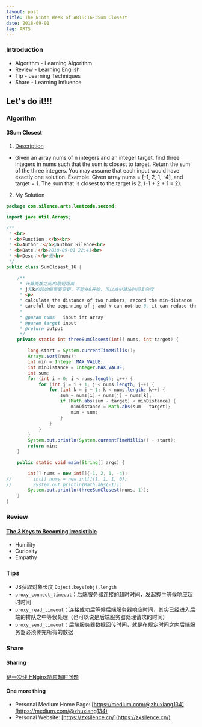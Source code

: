 ```yaml
---
layout: post
title: The Ninth Week of ARTS:16-3Sum Closest
date: 2018-09-01
tag: ARTS
---
```


### Introduction
- Algorithm  - Learning Algorithm
- Review  - Learning English
- Tip - Learning Techniques
- Share - Learning Influence

## Let's do it!!!
### Algorithm
#### 3Sum Closest
1. [Description](https://leetcode.com/problems/3sum-closest/description/)
- Given an array nums of n integers and an integer target, find three integers in nums such that the sum is closest to target. Return the sum of the three integers. You may assume that each input would have exactly one solution.
Example:
Given array nums = [-1, 2, 1, -4], and target = 1.
The sum that is closest to the target is 2. (-1 + 2 + 1 = 2).
2. My Solution

```java
package com.silence.arts.leetcode.second;

import java.util.Arrays;

/**
 * <br>
 * <b>Function：</b><br>
 * <b>Author：</b>@author Silence<br>
 * <b>Date：</b>2018-09-01 22:41<br>
 * <b>Desc：</b>无<br>
 */
public class SumClosest_16 {

    /**
     * 计算两数之间的最短距离
     * j和k的起始值需要变更，不能从0开始，可以减少算法时间复杂度
     * <p>
     * calculate the distance of two numbers, record the min-distance
     * careful the beginning of j and k can not be 0, it can reduce the Time complexity
     *
     * @param nums   input int array
     * @param target input
     * @return output
     */
    private static int threeSumClosest(int[] nums, int target) {

        long start = System.currentTimeMillis();
        Arrays.sort(nums);
        int min = Integer.MAX_VALUE;
        int minDistance = Integer.MAX_VALUE;
        int sum;
        for (int i = 0; i < nums.length; i++) {
            for (int j = i + 1; j < nums.length; j++) {
                for (int k = j + 1; k < nums.length; k++) {
                    sum = nums[i] + nums[j] + nums[k];
                    if (Math.abs(sum - target) < minDistance) {
                        minDistance = Math.abs(sum - target);
                        min = sum;
                    }
                }
            }
        }
        System.out.println(System.currentTimeMillis() - start);
        return min;
    }

    public static void main(String[] args) {

        int[] nums = new int[]{-1, 2, 1, -4};
//        int[] nums = new int[]{1, 1, 1, 0};
//        System.out.println(Math.abs(-1));
        System.out.println(threeSumClosest(nums, 1));
    }
}


```

### Review
#### [The 3 Keys to Becoming Irresistible](https://medium.com/personal-growth/the-3-keys-to-becoming-irresistible-d2f689ea4bf1)
- Humility
- Curiosity
- Empathy

### Tips
- JS获取对象长度 `Object.keys(obj).length`
- `proxy_connect_timeout`：后端服务器连接的超时时间，发起握手等候响应超时时间
- `proxy_read_timeout`：连接成功后等候后端服务器响应时间，其实已经进入后端的排队之中等候处理（也可以说是后端服务器处理请求的时间）
- `proxy_send_timeout`：后端服务器数据回传时间，就是在规定时间之内后端服务器必须传完所有的数据

### Share
#### Sharing
[记一次线上Nginx响应超时问题](https://zxsilence.cn/2018/08/%E8%AE%B0%E4%B8%80%E6%AC%A1%E7%BA%BF%E4%B8%8ANginx%E5%93%8D%E5%BA%94%E8%B6%85%E6%97%B6%E9%97%AE%E9%A2%98/)

#### One more thing
- Personal Medium Home Page: [https://medium.com/@zhuxiang134](https://medium.com/@zhuxiang134)
- Personal Website: [https://zxsilence.cn/](https://zxsilence.cn/)